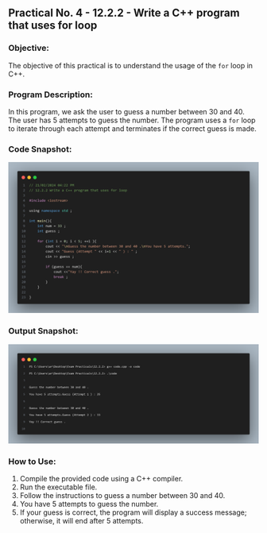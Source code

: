 ## Practical No. 4 - 12.2.2 - Write a C++ program that uses for loop

### Objective:
The objective of this practical is to understand the usage of the `for` loop in C++.

### Program Description:
In this program, we ask the user to guess a number between 30 and 40. The user has 5 attempts to guess the number. The program uses a `for` loop to iterate through each attempt and terminates if the correct guess is made.

### Code Snapshot:
![Code Snapshot](code-snap.png)

### Output Snapshot:
![Output Snapshot](output-snap.png)

### How to Use:
1. Compile the provided code using a C++ compiler.
2. Run the executable file.
3. Follow the instructions to guess a number between 30 and 40.
4. You have 5 attempts to guess the number.
5. If your guess is correct, the program will display a success message; otherwise, it will end after 5 attempts.

